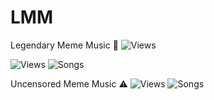 # LMM
Legendary Meme Music 🎵
![Views](https://img.shields.io/badge/dynamic/json?url=https%3A%2F%2Fyt.lemnoslife.com%2Fplaylists%3Fpart%3Dstatistics%26id%3DPLJkIqiFLE33hvYKSQwxNDU8JGRqxe77mi&query=%24.items%5B0%5D.statistics.viewCount&label=Views&style=flat&color=brightred)

![Views](https://img.shields.io/badge/dynamic/json?url=https%3A%2F%2Fyt.lemnoslife.com%2Fplaylists%3Fpart%3Dstatistics%26id%3DPLJkIqiFLE33hvYKSQwxNDU8JGRqxe77mi&query=$.items[0].statistics.viewCount&label=Views&style=flat&color=brightgreen) ![Songs](https://img.shields.io/badge/dynamic/json?label=Songs&query=$.items[0].contentDetails.itemCount&url=https%3A%2F%2Fyoutube.googleapis.com%2Fyoutube%2Fv3%2Fplaylists%3Fpart%3DcontentDetails%26key%3DAIzaSyCY9nqzZXqW78SlH6qXJKczKj38UaAGueQ%26id%3DPLJkIqiFLE33hvYKSQwxNDU8JGRqxe77mi&style=flat&color=brightgreen)

Uncensored Meme Music ⚠️
![Views](https://img.shields.io/badge/dynamic/json?url=https%3A%2F%2Fyt.lemnoslife.com%2Fplaylists%3Fpart%3Dstatistics%26id%3DPLJkIqiFLE33iaQz9eVJHZMzcVs3lV5asU&query=%24.items%5B0%5D.statistics.viewCount&label=Views&style=flat&color=brightred) ![Songs](https://img.shields.io/badge/dynamic/json?url=https%3A%2F%2Fyoutube.googleapis.com%2Fyoutube%2Fv3%2Fplaylists%3Fpart%3DcontentDetails%26key%3DAIzaSyCY9nqzZXqW78SlH6qXJKczKj38UaAGueQ%26id%3DPLJkIqiFLE33iaQz9eVJHZMzcVs3lV5asU&query=%24.items%5B0%5D.contentDetails.itemCount&label=Songs&style=flat&color=brightred)
